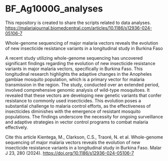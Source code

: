 # BF_Ag1000G_analyses
This repository is created to share the scripts related to data analyses. 
https://malariajournal.biomedcentral.com/articles/10.1186/s12936-024-05106-7

Whole-genome sequencing of major malaria vectors reveals the evolution of new insecticide resistance variants in a longitudinal study in Burkina Faso

A recent study utilizing whole-genome sequencing has uncovered significant findings regarding the evolution of new insecticide resistance variants in major malaria vectors, specifically in Burkina Faso. This longitudinal research highlights the adaptive changes in the Anopheles gambiae mosquito population, which is a primary vector for malaria transmission in the region. The study, conducted over an extended period, involved comprehensive genomic analysis of wild-type mosquitoes. It revealed that these vectors are developing new genetic variants that confer resistance to commonly used insecticides. This evolution poses a substantial challenge to malaria control efforts, as the effectiveness of insecticides diminishes with the emergence of resistant mosquito populations. The findings underscore the necessity for ongoing surveillance and adaptive strategies in vector control programs to combat malaria effectively. 

Cite this article
Kientega, M., Clarkson, C.S., Traoré, N. et al. Whole-genome sequencing of major malaria vectors reveals the evolution of new insecticide resistance variants in a longitudinal study in Burkina Faso. Malar J 23, 280 (2024). https://doi.org/10.1186/s12936-024-05106-7
